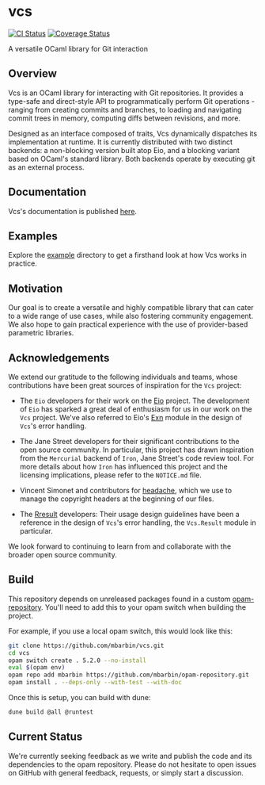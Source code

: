 # vcs

[![CI Status](https://github.com/mbarbin/vcs/workflows/ci/badge.svg)](https://github.com/mbarbin/vcs/actions/workflows/ci.yml)
[![Coverage Status](https://coveralls.io/repos/github/mbarbin/vcs/badge.svg?branch=main)](https://coveralls.io/github/mbarbin/vcs?branch=main)

A versatile OCaml library for Git interaction

## Overview

Vcs is an OCaml library for interacting with Git repositories. It provides a type-safe and direct-style API to programmatically perform Git operations - ranging from creating commits and branches, to loading and navigating commit trees in memory, computing diffs between revisions, and more.

Designed as an interface composed of traits, Vcs dynamically dispatches its implementation at runtime. It is currently distributed with two distinct backends: a non-blocking version built atop Eio, and a blocking variant based on OCaml's standard library. Both backends operate by executing git as an external process.

## Documentation

Vcs's documentation is published [here](https://mbarbin.github.io/vcs).

## Examples

Explore the [example](example/) directory to get a firsthand look at how Vcs works in practice.

## Motivation

Our goal is to create a versatile and highly compatible library that can cater to a wide range of use cases, while also fostering community engagement. We also hope to gain practical experience with the use of provider-based parametric libraries.

## Acknowledgements

We extend our gratitude to the following individuals and teams, whose contributions have been great sources of inspiration for the `Vcs` project:

- The `Eio` developers for their work on the [Eio](https://github.com/ocaml-multicore/eio) project. The development of `Eio` has sparked a great deal of enthusiasm for us in our work on the `Vcs` project. We've also referred to Eio's [Exn](https://ocaml-multicore.github.io/eio/eio/Eio/Exn/index.html) module in the design of `Vcs`'s error handling.

- The Jane Street developers for their significant contributions to the open source community. In particular, this project has drawn inspiration from the `Mercurial` backend of `Iron`, Jane Street's code review tool. For more details about how `Iron` has influenced this project and the licensing implications, please refer to the `NOTICE.md` file.

- Vincent Simonet and contributors for [headache](https://github.com/Frama-C/headache), which we use to manage the copyright headers at the beginning of our files.

- The [Rresult](https://erratique.ch/software/rresult/doc/Rresult/index.html#usage) developers: Their usage design guidelines have been a reference in the design of `Vcs`'s error handling, the `Vcs.Result` module in particular.

We look forward to continuing to learn from and collaborate with the broader open source community.

## Build

This repository depends on unreleased packages found in a custom [opam-repository](https://github.com/mbarbin/opam-repository.git). You'll need to add this to your opam switch when building the project.

For example, if you use a local opam switch, this would look like this:

```sh
git clone https://github.com/mbarbin/vcs.git
cd vcs
opam switch create . 5.2.0 --no-install
eval $(opam env)
opam repo add mbarbin https://github.com/mbarbin/opam-repository.git
opam install . --deps-only --with-test --with-doc
```

Once this is setup, you can build with dune:

```sh
dune build @all @runtest
```

## Current Status

We're currently seeking feedback as we write and publish the code and its dependencies to the opam repository. Please do not hesitate to open issues on GitHub with general feedback, requests, or simply start a discussion.
